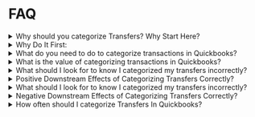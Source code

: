 # FAQ

<details>

<summary>Why should you categorize Transfers? Why Start Here?</summary>



</details>

<details>

<summary>Why Do It First:</summary>



</details>

<details>

<summary>What do you need to do to categorize transactions in Quickbooks?</summary>



</details>

<details>

<summary>What is the value of categorizing transactions in Quickbooks?</summary>



</details>

<details>

<summary>What should I look for to know I categorized my transfers incorrectly?</summary>

To identify if you have categorized your transfers incorrectly in QuickBooks, watch out for the following signs and indicators:\


1. Inconsistent Account Balances: Check the account balances for your bank, credit card, and other relevant accounts. If you notice discrepancies that can't be explained by other transactions, it may be a sign that transfers were categorized incorrectly.
2. Duplicated Transactions: Look for duplicate transactions that may have been categorized as both transfers and income or expenses. Duplicate entries can distort your financial records.
3. Misleading Financial Reports: Review your financial reports, such as income statements (profit and loss statements) and balance sheets. Incorrectly categorized transfers can lead to misleading figures, such as inflated revenue or expenses.
4. Tax Errors: Incorrectly categorized transfers may result in errors in your tax reports. Check for any discrepancies between your financial records and tax filings, as these can trigger tax audits or penalties.
5. Unexplained Transactions: If you come across transactions with vague or inconsistent descriptions or memos, it may indicate that transfers were not properly categorized or documented.
6. Bank Reconciliation Issues: During bank reconciliation, if you encounter difficulties matching transactions between your bank statement and QuickBooks records, it could be a sign that transfers were categorized incorrectly.
7. Out-of-Balance Accounts: Inaccurate categorization can lead to accounts being out of balance or failing to reconcile correctly. This can be an indicator of categorization issues.
8. Unexpected Profit or Loss: If you see significant and unexpected changes in your profit or loss that cannot be attributed to your business activities, it's worth investigating whether transfers were categorized accurately.
9. Loss of Transparency: If the flow of funds between accounts is not clearly documented or categorized, it can lead to a lack of transparency in your financial records, making it difficult to understand your financial activities.
10. Complex or Unexplained Transactions: Complicated or unexplained transactions may indicate that transfers were not categorized correctly. These transactions should be reviewed and clarified.
11. Auditor or Advisor Feedback: If you work with an accountant, auditor, or financial advisor, their feedback or concerns about the categorization of transfers can be a strong indicator of potential issues.
12. Discrepancies Over Time: Monitor your financial records over time. If you notice ongoing discrepancies or inconsistencies in how transfers are categorized, it's a clear sign that corrective action is needed.

To address these issues, it's essential to regularly review your financial records, reconcile your accounts, and consult with accounting professionals if necessary. Correcting incorrectly categorized transfers is crucial for maintaining accurate financial records, complying with tax regulations, and making informed financial decisions.

</details>

<details>

<summary>Positive Downstream Effects of Categorizing Transfers Correctly?</summary>

Categorizing transfers correctly in your financial records, including QuickBooks, can lead to several positive downstream effects that benefit your business:



1. Accurate Financial Reporting: Correctly categorized transfers ensure that your financial statements, such as income statements and balance sheets, accurately reflect your business's financial position. This accuracy is essential for informed decision-making.
2. Clear and Transparent Records: Properly categorized transfers provide a clear trail of how funds move within your business. This transparency is crucial for financial analysis, budgeting, and understanding the flow of money between various accounts.
3. Compliance with Tax Regulations: Accurate categorization of transfers helps you maintain compliance with tax regulations. When tax authorities review your financial records, they expect to see clear distinctions between income, expenses, and transfers.
4. Streamlined Reconciliation: Correctly categorized transfers simplify the reconciliation process, making it easier to match transactions between your bank statements and accounting records, reducing reconciliation errors.
5. Enhanced Financial Analysis: Accurate records of transfers enable you to conduct more meaningful financial analysis. You can identify trends, assess profitability, and make informed financial decisions based on reliable data.
6. Effective Budgeting and Forecasting: A well-organized record of transfers supports more precise budgeting and financial forecasting. You can track how funds are allocated among different accounts and use this information for effective financial planning.
7. Operational Efficiency: Properly categorized transfers contribute to operational efficiency by providing accurate information for managing cash flow, inventory, vendor payments, and other day-to-day business operations.
8. Trust and Confidence: Transparent and accurate financial records, including correctly categorized transfers, instill trust and confidence in investors, lenders, and stakeholders who rely on your financial data for decision-making.
9. Legal and Regulatory Compliance: Accurate financial records, including correctly categorized transfers, are essential for legal compliance, particularly in regulated industries or when facing financial audits or legal disputes.
10. Creditworthiness: Accurate financial records can positively influence your business's creditworthiness when seeking loans or financing. Lenders prefer to work with businesses that maintain precise financial records.
11. Efficient Decision-Making: Reliable financial data, including correctly categorized transfers, empowers you to make efficient and informed decisions about your business's future. You can assess the financial implications of various options and strategies.
12. Reduced Risk of Errors: Proper categorization of transfers reduces the risk of errors, inaccuracies, or discrepancies in your financial records. This minimizes the likelihood of financial surprises.
13. Smooth Audit Trails: Accurate records, including categorized transfers, create clear and reliable audit trails, simplifying audits and financial reviews.

In summary, categorizing transfers correctly in your financial records has numerous positive downstream effects, including improved financial accuracy, compliance, transparency, and decision-making. It is a fundamental practice for sound financial management and can enhance the overall financial health and success of your business.

</details>

<details>

<summary>What should I look for to know I categorized my transfers incorrectly?</summary>

Remember that the accuracy of categorizing transfers is vital for maintaining reliable financial records and ensuring that your financial reports reflect your business's true financial position. Carefully review and verify transactions to avoid errors and discrepancies.

To ensure you have categorized your transfers correctly in QuickBooks, you should look for the following indicators and perform certain checks:

1. Accurate Account Balances: Check the balances of your bank, credit card, and other relevant accounts to ensure they reflect the actual financial position. Correctly categorized transfers should not artificially inflate or deflate account balances.
2. Matching Transactions: Verify that transactions in both the sending and receiving accounts match correctly. For example, a transfer from a checking account to a savings account should have corresponding transactions in both accounts with the same amounts and dates.
3. Proper Account Types: Make sure that the accounts involved in the transfer (e.g., bank accounts, credit cards) have the appropriate account types selected (e.g., "Bank" or "Credit Card") to accurately represent the nature of the transaction.
4. Financial Reports: Generate financial reports (e.g., income statements and balance sheets) to review the impact of transfers on your financial statements. Transfers should not be counted as income or expenses but should accurately reflect the movement of funds between accounts.
5. Tax Reporting: Review your financial data to ensure that transfers are appropriately categorized for tax reporting purposes. Transfers should not be counted as taxable income or deductible expenses.
6. Bank Reconciliation: If you perform bank reconciliations, make sure that transfers are reconciled correctly by matching them between the bank statement and your QuickBooks records.
7. Transaction Memo or Description: Check the transaction memo or description for transfers to ensure they are clear and provide information about the purpose or context of the transfer. This can be helpful for auditing and reference.
8. Audit Trails: QuickBooks typically maintains an audit trail or history of transactions. Review this history to ensure that transfers have been consistently categorized over time and that there are no unauthorized changes.
9. Regular Review: Periodically review your financial records, especially during your financial reporting and tax preparation processes. Regular reviews help catch errors or discrepancies in the categorization of transfers.
10. Consultation: If you are unsure about the correct categorization of transfers or have complex financial transactions, consider consulting with a professional accountant or bookkeeper who can provide guidance and ensure compliance with accounting standards and tax regulations.

By performing these checks and reviewing your financial records regularly, you can have confidence that your transfers are correctly categorized, ensuring the accuracy and integrity of your financial data in QuickBooks.

</details>

<details>

<summary>Negative Downstream Effects of Categorizing Transfers Correctly?</summary>

Categorizing transfers incorrectly in your financial records can have various negative downstream effects, potentially leading to financial inaccuracies, compliance issues, and operational challenges. Here are some of the negative consequences:



1. Inaccurate Financial Reporting: Incorrectly categorized transfers can distort your financial statements, including income statements and balance sheets. This can lead to a misrepresentation of your business's financial health.
2. Tax Compliance Problems: Misclassified transfers can result in tax compliance issues. Tax authorities expect clear distinctions between income, expenses, and transfers. Incorrect categorization may lead to errors in tax reporting and potential audits or penalties.
3. Budgeting and Forecasting Errors: Inaccurate financial records, including transfers, can undermine the reliability of your budgeting and forecasting processes. This can result in unrealistic financial projections and hinder effective financial planning.
4. Financial Analysis Challenges: Incorrect categorization makes it difficult to perform meaningful financial analysis. You may struggle to identify trends, assess profitability, or make informed decisions based on unreliable data.
5. Operational Inefficiencies: Errors in categorizing transfers can lead to operational inefficiencies. This includes difficulties in tracking cash flow, reconciling accounts, and managing inventory or vendor payments.
6. Cash Flow Issues: Misclassified transfers can affect your ability to manage cash flow effectively. Inaccurate records may lead to liquidity problems, impacting your ability to meet financial obligations.
7. Audit Risks: Inaccurate financial records can increase the risk of audits or financial scrutiny, especially if discrepancies are detected by tax authorities or regulatory agencies.
8. Investor and Stakeholder Concerns: Inconsistencies and errors in financial reporting can erode investor, lender, and stakeholder confidence, potentially impacting your business's reputation and relationships.
9. Legal Consequences: Serious financial mismanagement, such as intentional fraud or misrepresentation, can lead to legal consequences, including lawsuits and regulatory penalties.
10. Loss of Credibility: Inaccurate financial records can damage your business's credibility when dealing with lenders, investors, or partners who rely on accurate financial data.
11. Wasted Time and Resources: Correcting errors in your financial records can be time-consuming and may require additional resources that could have been better allocated elsewhere in your business.
12. Missed Opportunities: Inaccurate financial data can result in missed opportunities for growth, cost-saving, or investment because you may not have a clear understanding of your financial position.
13. Confusion and Frustration: Incorrectly categorized transfers can lead to confusion and frustration among employees, accountants, and financial professionals who work with your financial data.

To mitigate these negative effects, it's crucial to invest time and effort in ensuring that transfers are correctly categorized in your financial records. Regularly review and verify your accounts to prevent errors and discrepancies from affecting your business's financial accuracy and compliance.

</details>

<details>

<summary>How often should I categorize Transfers In Quickbooks?</summary>

The frequency at which you should categorize transfers in QuickBooks depends on your business's specific needs and transaction volume. However, there are some general guidelines to consider:

1. Regularly, as They Occur: The best practice is to categorize transfers promptly as they occur. This ensures that your financial records remain up-to-date and accurate. It also minimizes the risk of forgetting or misplacing transactions.
2. During Regular Bookkeeping: If you have a consistent bookkeeping schedule, categorizing transfers should be part of your routine. Many businesses perform bookkeeping tasks weekly, biweekly, or monthly, depending on their needs.
3. When Reconciling Accounts: Categorizing transfers is an integral part of the bank reconciliation process. If you reconcile your accounts regularly (e.g., monthly), you will categorize transfers as part of this process.
4. Before Financial Reporting: If you prepare financial reports periodically (e.g., monthly, quarterly, annually), categorize transfers before generating these reports. Accurate categorization ensures that your financial statements are reliable.
5. When You Review Financial Records: Regularly reviewing your financial records can help identify uncategorized transfers or errors in categorization. If you notice any issues, address them promptly.
6. As Part of Data Entry: If you or your team enter transactions into QuickBooks daily or weekly, categorize transfers as part of the data entry process to maintain real-time accuracy.
7. When Preparing for Tax Reporting: Categorize transfers accurately when preparing for tax reporting, such as during the annual tax filing period. This helps ensure compliance with tax regulations.

In summary, the frequency of categorizing transfers in QuickBooks should align with your business's transaction volume, financial reporting schedule, and bookkeeping practices. The key is to maintain consistency and accuracy to keep your financial records up-to-date and reliable. Frequent categorization reduces the likelihood of errors and simplifies reconciliation and reporting processes.

</details>
